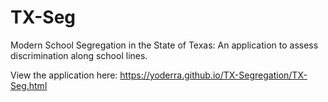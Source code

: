 # TX-Seg
Modern School Segregation in the State of Texas:
An application to assess discrimination along school lines.

View the application here: https://yoderra.github.io/TX-Segregation/TX-Seg.html
